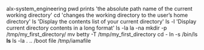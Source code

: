 alx-system_engineering
pwd prints 'the absolute path name of the current working directory'
cd 'changes the working directory to the user’s home directory'
ls 'Display the contents list of your current directory'
ls -l 'Display current directory contents in a long format'
ls -la
la -na
mkdir -p /tmp/my_first_directory/
mv betty -T /tmp/my_first_directory
cd -
ln -s /bin/ls __ls__
ls -la . .. /boot
file /tmp/iamafile
